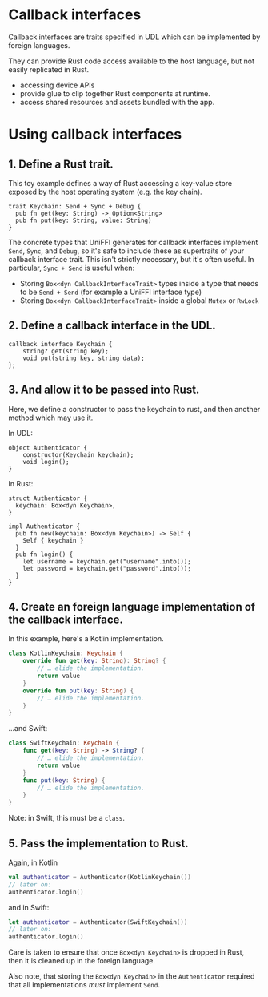 # Callback interfaces

Callback interfaces are traits specified in UDL which can be implemented by foreign languages.

They can provide Rust code access available to the host language, but not easily replicated
in Rust.

 * accessing device APIs
 * provide glue to clip together Rust components at runtime.
 * access shared resources and assets bundled with the app.

# Using callback interfaces

## 1. Define a Rust trait.

This toy example defines a way of Rust accessing a key-value store exposed
by the host operating system (e.g. the key chain).

```rust,no_run
trait Keychain: Send + Sync + Debug {
  pub fn get(key: String) -> Option<String>
  pub fn put(key: String, value: String)
}
```

The concrete types that UniFFI generates for callback interfaces implement `Send`, `Sync`, and `Debug`, so it's safe to
include these as supertraits of your callback interface trait.  This isn't strictly necessary, but it's often useful.  In
particular, `Sync + Send` is useful when:
  - Storing `Box<dyn CallbackInterfaceTrait>` types inside a type that needs to be `Send + Send` (for example a UniFFI
    interface type)
  - Storing `Box<dyn CallbackInterfaceTrait>` inside a global `Mutex` or `RwLock`

## 2. Define a callback interface in the UDL.

```webidl
callback interface Keychain {
    string? get(string key);
    void put(string key, string data);
};
```

## 3. And allow it to be passed into Rust.

Here, we define a constructor to pass the keychain to rust, and then another method
which may use it.

In UDL:

```webidl
object Authenticator {
    constructor(Keychain keychain);
    void login();
}
```

In Rust:

```rust,no_run
struct Authenticator {
  keychain: Box<dyn Keychain>,
}

impl Authenticator {
  pub fn new(keychain: Box<dyn Keychain>) -> Self {
    Self { keychain }
  }
  pub fn login() {
    let username = keychain.get("username".into());
    let password = keychain.get("password".into());
  }
}
```

## 4. Create an foreign language implementation of the callback interface.

In this example, here's a Kotlin implementation.

```kotlin
class KotlinKeychain: Keychain {
    override fun get(key: String): String? {
        // … elide the implementation.
        return value
    }
    override fun put(key: String) {
        // … elide the implementation.
    }
}
```

…and Swift:

```swift
class SwiftKeychain: Keychain {
    func get(key: String) -> String? {
        // … elide the implementation.
        return value
    }
    func put(key: String) {
        // … elide the implementation.
    }
}
```

Note: in Swift, this must be a `class`.

## 5. Pass the implementation to Rust.

Again, in Kotlin

```kt
val authenticator = Authenticator(KotlinKeychain())
// later on:
authenticator.login()
```

and in Swift:

```swift
let authenticator = Authenticator(SwiftKeychain())
// later on:
authenticator.login()
```

Care is taken to ensure that once `Box<dyn Keychain>` is dropped in Rust, then it is cleaned up in the foreign language.

Also note, that storing the `Box<dyn Keychain>` in the `Authenticator` required that all implementations
*must* implement `Send`.
